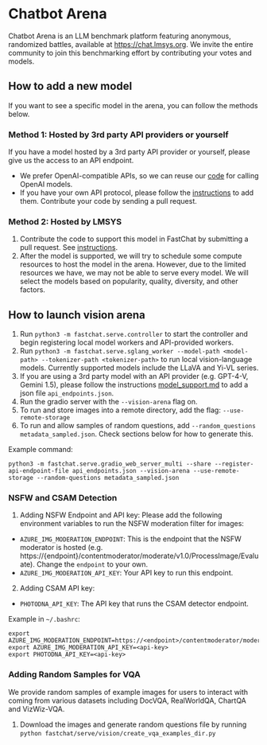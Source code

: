 # Chatbot Arena
Chatbot Arena is an LLM benchmark platform featuring anonymous, randomized battles, available at https://chat.lmsys.org.
We invite the entire community to join this benchmarking effort by contributing your votes and models.

## How to add a new model
If you want to see a specific model in the arena, you can follow the methods below.

### Method 1: Hosted by 3rd party API providers or yourself
If you have a model hosted by a 3rd party API provider or yourself, please give us the access to an API endpoint.
  - We prefer OpenAI-compatible APIs, so we can reuse our [code](https://github.com/lm-sys/FastChat/blob/main/fastchat/serve/api_provider.py) for calling OpenAI models.
  - If you have your own API protocol, please follow the [instructions](model_support.md) to add them. Contribute your code by sending a pull request.

### Method 2: Hosted by LMSYS
1. Contribute the code to support this model in FastChat by submitting a pull request. See [instructions](model_support.md).
2. After the model is supported, we will try to schedule some compute resources to host the model in the arena. However, due to the limited resources we have, we may not be able to serve every model. We will select the models based on popularity, quality, diversity, and other factors.


## How to launch vision arena

1. Run `python3 -m fastchat.serve.controller` to start the controller and begin registering local model workers and API-provided workers.
2. Run `python3 -m fastchat.serve.sglang_worker --model-path <model-path> --tokenizer-path <tokenizer-path>` to run local vision-language models. Currently supported models include the LLaVA and Yi-VL series.
3. If you are using a 3rd party model with an API provider (e.g. GPT-4-V, Gemini 1.5), please follow the instructions [model_support.md](model_support.md) to add a json file `api_endpoints.json`.
4. Run the gradio server with the `--vision-arena` flag on.
5. To run and store images into a remote directory, add the flag: `--use-remote-storage`
6. To run and allow samples of random questions, add `--random_questions metadata_sampled.json`. Check sections below for how to generate this.

Example command:
```
python3 -m fastchat.serve.gradio_web_server_multi --share --register-api-endpoint-file api_endpoints.json --vision-arena --use-remote-storage --random-questions metadata_sampled.json
```

### NSFW and CSAM Detection
1. Adding NSFW Endpoint and API key: Please add the following environment variables to run the NSFW moderation filter for images: 
  - `AZURE_IMG_MODERATION_ENDPOINT`: This is the endpoint that the NSFW moderator is hosted (e.g. https://{endpoint}/contentmoderator/moderate/v1.0/ProcessImage/Evaluate). Change the `endpoint` to your own.
  - `AZURE_IMG_MODERATION_API_KEY`: Your API key to run this endpoint.
2. Adding CSAM API key:
  - `PHOTODNA_API_KEY`: The API key that runs the CSAM detector endpoint.

Example in `~/.bashrc`:
```
export AZURE_IMG_MODERATION_ENDPOINT=https://<endpoint>/contentmoderator/moderate/v1.0/ProcessImage/Evaluate
export AZURE_IMG_MODERATION_API_KEY=<api-key>
export PHOTODNA_API_KEY=<api-key>
```

### Adding Random Samples for VQA
We provide random samples of example images for users to interact with coming from various datasets including DocVQA, RealWorldQA, ChartQA and VizWiz-VQA.
1. Download the images and generate random questions file by running `python fastchat/serve/vision/create_vqa_examples_dir.py`
